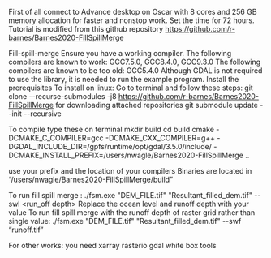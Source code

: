 First of all connect to Advance desktop on Oscar with 8 cores and 256 GB memory allocation for faster and nonstop work. Set the time for 72 hours.
Tutorial is modified from this github repository https://github.com/r-barnes/Barnes2020-FillSpillMerge

Fill-spill-merge
Ensure you have a working compiler.
The following compilers are known to work: GCC7.5.0, GCC8.4.0, GCC9.3.0
The following compilers are known to be too old: GCC5.4.0
Although GDAL is not required to use the library, it is needed to run the example program.
Install the prerequisites
To install on linux:
Go to terminal and follow these steps:
git clone --recurse-submodules -j8 https://github.com/r-barnes/Barnes2020-FillSpillMerge for downloading attached repositories
git submodule update --init --recursive

To compile type these on terminal
mkdir build
cd build
cmake -DCMAKE_C_COMPILER=gcc -DCMAKE_CXX_COMPILER=g++ -DGDAL_INCLUDE_DIR=/gpfs/runtime/opt/gdal/3.5.0/include/ -DCMAKE_INSTALL_PREFIX=/users/nwagle/Barnes2020-FillSpillMerge ..

use your prefix and the location of your compilers
Binaries are located in “/users/nwagle/Barnes2020-FillSpillMerge/build”

To run fill spill merge :
./fsm.exe "DEM_FILE.tif" "Resultant_filled_dem.tif" <ocean level> --swl <run_off depth>
Replace the ocean level and runoff depth with your value
To run fill spill merge with the runoff depth of raster grid rather than single value:
./fsm.exe "DEM_FILE.tif" "Resultant_filled_dem.tif" <ocean level> --swf “runoff.tif”


For other works:
you need 
xarray
rasterio
gdal
white box tools
